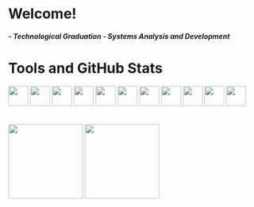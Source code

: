 # Welcome!


##### - Technological Graduation - Systems Analysis and Development


# Tools and GitHub Stats

 <div>  
   <img src = "https://cdn.jsdelivr.net/gh/devicons/devicon/icons/html5/html5-original.svg"width="40" height="40"> 
   <img src = "https://cdn.jsdelivr.net/gh/devicons/devicon/icons/css3/css3-original.svg"width="40" height="40"> 
   <img src = "https://cdn.jsdelivr.net/gh/devicons/devicon/icons/java/java-original.svg"width="40" height="40">
   <img src = "https://cdn.jsdelivr.net/gh/devicons/devicon/icons/selenium/selenium-original.svg"width="40" height="40">
   <img src = "https://cdn.jsdelivr.net/gh/devicons/devicon/icons/jquery/jquery-original.svg"width="40" height="40">
   <img src = "https://cdn.jsdelivr.net/gh/devicons/devicon/icons/nodejs/nodejs-original.svg"width="40" height="40">
   <img src = "https://cdn.jsdelivr.net/gh/devicons/devicon/icons/mysql/mysql-original.svg"width="40" height="40">
   <img src = "https://cdn.jsdelivr.net/gh/devicons/devicon/icons/linux/linux-original.svg"width="40" height="40">   
   <img src = "https://cdn.jsdelivr.net/gh/devicons/devicon/icons/markdown/markdown-original.svg"width="40" height="40">   
   <img src = "https://cdn.jsdelivr.net/gh/devicons/devicon/icons/intellij/intellij-original.svg"width="40" height="40">
   <img src = "https://cdn.jsdelivr.net/gh/devicons/devicon/icons/vscode/vscode-original.svg"width="40" height="40"/>
 </div>
 <br><br>
 
<div align="left">  
  <img height="150em" src="https://github-readme-stats.vercel.app/api/top-langs/?username=Reginaldo-Viana&exclude_repo=KNN-Image-     Classification&show_icons=true&hide_border=true&layout=compact&langs_count=50&theme=tokyonight"/>	
  <img height="150em" src="https://github-readme-stats.vercel.app/api?username=Reginaldo-Viana&show_icons=true&hide_border=true&count_private=true&include_all_commits=true&theme=tokyonight" />
</div>	

```
